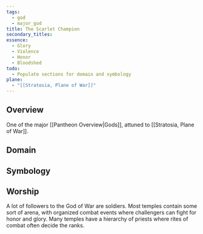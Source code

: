 ```yaml
---
tags:
  - god
  - major_god
title: The Scarlet Champion
secondary_titles: 
essence:
  - Glory
  - Violence
  - Honor
  - Bloodshed
todo:
  - Populate sections for domain and symbology
plane:
  - "[[Stratosia, Plane of War]]"
---
```

## Overview
One of the major [[Pantheon Overview|Gods]], attuned to [[Stratosia, Plane of War]].
## Domain

## Symbology

## Worship
A lot of followers to the God of War are soldiers. Most temples contain some sort of arena, with organized combat events where challengers can fight for honor and glory. Many temples have a hierarchy of priests where rites of combat often decide the ranks.